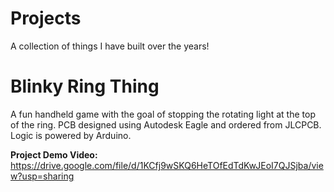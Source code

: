 # **Projects**
A collection of things I have built over the years!

# Blinky Ring Thing
A fun handheld game with the goal of stopping the rotating light at the top of the ring. 
PCB designed using Autodesk Eagle and ordered from JLCPCB. Logic is powered by Arduino.

**Project Demo Video:** https://drive.google.com/file/d/1KCfj9wSKQ6HeTOfEdTdKwJEoI7QJSjba/view?usp=sharing
